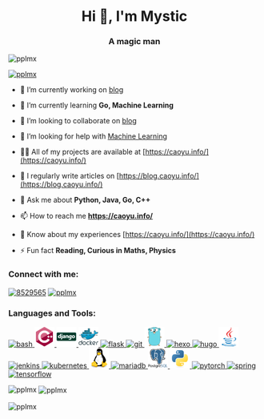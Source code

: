 <h1 align="center">Hi 👋, I'm Mystic</h1>
<h3 align="center">A magic man</h3>

<p align="left"> <img src="https://komarev.com/ghpvc/?username=pplmx&label=Profile%20views&color=0e75b6&style=flat" alt="pplmx" /> </p>

<p align="left"> <a href="https://github.com/ryo-ma/github-profile-trophy"><img src="https://github-profile-trophy.vercel.app/?username=pplmx" alt="pplmx" /></a> </p>

- 🔭 I’m currently working on [blog](https://github.com/pplmo/blog)

- 🌱 I’m currently learning **Go, Machine Learning**

- 👯 I’m looking to collaborate on [blog](https://github.com/pplmo/blog)

- 🤝 I’m looking for help with [Machine Learning](https://github.com/pplmx)

- 👨‍💻 All of my projects are available at [https://caoyu.info/](https://caoyu.info/)

- 📝 I regularly write articles on [https://blog.caoyu.info/](https://blog.caoyu.info/)

- 💬 Ask me about **Python, Java, Go, C++**

- 📫 How to reach me **https://caoyu.info/**

- 📄 Know about my experiences [https://caoyu.info/](https://caoyu.info/)

- ⚡ Fun fact **Reading, Curious in Maths, Physics**

<h3 align="left">Connect with me:</h3>
<p align="left">
<a href="https://stackoverflow.com/users/8529565" target="blank"><img align="center" src="https://raw.githubusercontent.com/rahuldkjain/github-profile-readme-generator/master/src/images/icons/Social/stack-overflow.svg" alt="8529565" height="30" width="40" /></a>
<a href="https://auth.geeksforgeeks.org/user/pplmx" target="blank"><img align="center" src="https://raw.githubusercontent.com/rahuldkjain/github-profile-readme-generator/master/src/images/icons/Social/geeks-for-geeks.svg" alt="pplmx" height="30" width="40" /></a>
</p>

<h3 align="left">Languages and Tools:</h3>
<p align="left"> <a href="https://www.gnu.org/software/bash/" target="_blank"> <img src="https://www.vectorlogo.zone/logos/gnu_bash/gnu_bash-icon.svg" alt="bash" width="40" height="40"/> </a> <a href="https://www.w3schools.com/cpp/" target="_blank"> <img src="https://raw.githubusercontent.com/devicons/devicon/master/icons/cplusplus/cplusplus-original.svg" alt="cplusplus" width="40" height="40"/> </a> <a href="https://www.djangoproject.com/" target="_blank"> <img src="https://raw.githubusercontent.com/devicons/devicon/master/icons/django/django-original.svg" alt="django" width="40" height="40"/> </a> <a href="https://www.docker.com/" target="_blank"> <img src="https://raw.githubusercontent.com/devicons/devicon/master/icons/docker/docker-original-wordmark.svg" alt="docker" width="40" height="40"/> </a> <a href="https://flask.palletsprojects.com/" target="_blank"> <img src="https://www.vectorlogo.zone/logos/pocoo_flask/pocoo_flask-icon.svg" alt="flask" width="40" height="40"/> </a> <a href="https://git-scm.com/" target="_blank"> <img src="https://www.vectorlogo.zone/logos/git-scm/git-scm-icon.svg" alt="git" width="40" height="40"/> </a> <a href="https://golang.org" target="_blank"> <img src="https://raw.githubusercontent.com/devicons/devicon/master/icons/go/go-original.svg" alt="go" width="40" height="40"/> </a> <a href="hexo.io/" target="_blank"> <img src="https://www.vectorlogo.zone/logos/hexoio/hexoio-icon.svg" alt="hexo" width="40" height="40"/> </a> <a href="https://gohugo.io/" target="_blank"> <img src="https://api.iconify.design/logos-hugo.svg" alt="hugo" width="40" height="40"/> </a> <a href="https://www.java.com" target="_blank"> <img src="https://raw.githubusercontent.com/devicons/devicon/master/icons/java/java-original.svg" alt="java" width="40" height="40"/> </a> <a href="https://www.jenkins.io" target="_blank"> <img src="https://www.vectorlogo.zone/logos/jenkins/jenkins-icon.svg" alt="jenkins" width="40" height="40"/> </a> <a href="https://kubernetes.io" target="_blank"> <img src="https://www.vectorlogo.zone/logos/kubernetes/kubernetes-icon.svg" alt="kubernetes" width="40" height="40"/> </a> <a href="https://www.linux.org/" target="_blank"> <img src="https://raw.githubusercontent.com/devicons/devicon/master/icons/linux/linux-original.svg" alt="linux" width="40" height="40"/> </a> <a href="https://mariadb.org/" target="_blank"> <img src="https://www.vectorlogo.zone/logos/mariadb/mariadb-icon.svg" alt="mariadb" width="40" height="40"/> </a> <a href="https://www.postgresql.org" target="_blank"> <img src="https://raw.githubusercontent.com/devicons/devicon/master/icons/postgresql/postgresql-original-wordmark.svg" alt="postgresql" width="40" height="40"/> </a> <a href="https://www.python.org" target="_blank"> <img src="https://raw.githubusercontent.com/devicons/devicon/master/icons/python/python-original.svg" alt="python" width="40" height="40"/> </a> <a href="https://pytorch.org/" target="_blank"> <img src="https://www.vectorlogo.zone/logos/pytorch/pytorch-icon.svg" alt="pytorch" width="40" height="40"/> </a> <a href="https://spring.io/" target="_blank"> <img src="https://www.vectorlogo.zone/logos/springio/springio-icon.svg" alt="spring" width="40" height="40"/> </a> <a href="https://www.tensorflow.org" target="_blank"> <img src="https://www.vectorlogo.zone/logos/tensorflow/tensorflow-icon.svg" alt="tensorflow" width="40" height="40"/> </a> </p>

<p><img align="left" src="https://github-readme-stats.vercel.app/api/top-langs?username=pplmx&show_icons=true&locale=en&layout=compact&langs_count=10&count_private=true&hide=html,css,javascript,scss" alt="pplmx" /></p>

<p>&nbsp;<img align="center" src="https://github-readme-stats.vercel.app/api?username=pplmx&show_icons=true&locale=en" alt="pplmx" /></p>

<p><img align="center" src="https://github-readme-streak-stats.herokuapp.com/?user=pplmx&" alt="pplmx" /></p>
